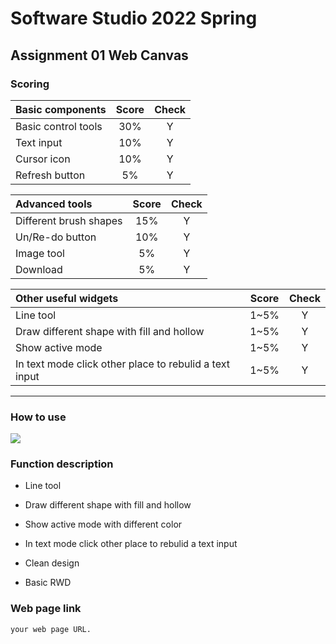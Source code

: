 # Software Studio 2022 Spring

## Assignment 01 Web Canvas

### Scoring

| **Basic components** | **Score** | **Check** |
|:-------------------- |:---------:|:---------:|
| Basic control tools  | 30%       | Y         |
| Text input           | 10%       | Y         |
| Cursor icon          | 10%       | Y         |
| Refresh button       | 5%        | Y         |

| **Advanced tools**     | **Score** | **Check** |
|:---------------------- |:---------:|:---------:|
| Different brush shapes | 15%       | Y         |
| Un/Re-do button        | 10%       | Y         |
| Image tool             | 5%        | Y         |
| Download               | 5%        | Y         |

| **Other useful widgets**                               | **Score** | **Check** |
|:------------------------------------------------------ |:---------:|:---------:|
| Line tool                                              | 1~5%      | Y         |
| Draw different shape with fill and hollow              | 1~5%      | Y         |
| Show active mode                                       | 1~5%      | Y         |
| In text mode click other place to rebulid a text input | 1~5%      | Y         |

---

### How to use

![](https://i.imgur.com/tE0zjvt.png)

### Function description

- Line tool

- Draw different shape with fill and hollow

- Show active mode with different color

- In text mode click other place to rebulid a text input

- Clean design

- Basic RWD

### Web page link

    your web page URL.
